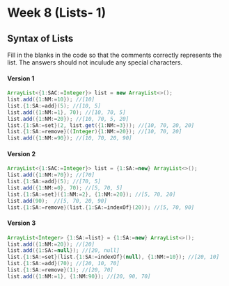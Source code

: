 # Week 8 (Lists- 1)

## Syntax of Lists
Fill in the blanks in the code so that the comments correctly represents the list.
The answers should not inculude any special characters.


#### Version 1
```java
ArrayList<{1:SAC:=Integer}> list = new ArrayList<>();
list.add({1:NM:=10}); //[10]
list.{1:SA:=add}(5); //[10, 5]
list.add({1:NM:=1}, 70); //[10, 70, 5]
list.add({1:NM:=20}); //[10, 70, 5, 20]
list.{1:SA:=set}(2, list.get({1:NM:=3})); //[10, 70, 20, 20]
list.{1:SA:=remove}((Integer){1:NM:=20}); //[10, 70, 20]
list.add({1:NM:=90}); //[10, 70, 20, 90]
```

#### Version 2
```java
ArrayList<{1:SAC:=Integer}> list = {1:SA:=new} ArrayList<>();
list.add({1:NM:=70}); //[70]
list.{1:SA:=add}(5); //[70, 5]
list.add({1:NM:=0}, 70); //[5, 70, 5]
list.{1:SA:=set}({1:NM:=2}, {1:NM:=20}); //[5, 70, 20]
list.add(90);  //[5, 70, 20, 90]
list.{1:SA:=remove}(list.{1:SA:=indexOf}(20)); //[5, 70, 90]
```

#### Version 3
```java
ArrayList<Integer> {1:SA:=list} = {1:SA:=new} ArrayList<>();
list.add({1:NM:=20}); //[20]
list.add({1:SA:=null}); //[20, null]
list.{1:SA:=set}(list.{1:SA:=indexOf}(null), {1:NM:=10}); //[20, 10]
list.{1:SA:=add}(70); //[20, 10, 70]
list.{1:SA:=remove}(1); //[20, 70]
list.add({1:NM:=1}, {1:NM:90}); //[20, 90, 70]
```
